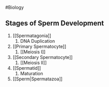 #Biology 
## Stages of Sperm Development
1. [[Spermatagonia]]
	1. DNA Duplication
2. [[Primary Spermatocyte]]
	1. [[Meiosis I]]
3. [[Secondary Spermatocyte]]
	1. [[Meiosis II]]
4. [[Spermatid]]
	1. Maturation
5. [[Sperm|Spermatazoa]]